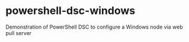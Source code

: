 # powershell-dsc-windows
Demonstration of PowerShell DSC to configure a Windows node via web pull server
